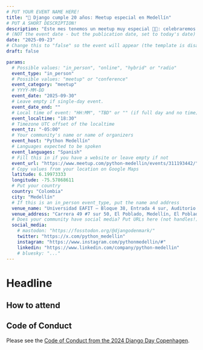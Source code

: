 ```yaml
---
# PUT YOUR EVENT NAME HERE!
title: "🎂 Django cumple 20 años: Meetup especial en Medellín"
# PUT A SHORT DESCRIPTION!
description: "Este mes tenemos un meetup muy especial 🎂🎉: celebraremos los 20 años de Django, uno de los frameworks más influyentes del ecosistema Python. 🚀"
# (NOT the event date - but the publication date, set to today's date)
date: "2025-09-23"
# Change this to "false" so the event will appear (the template is disabled)
draft: false

params:
  # Possible values: "in_person", "online", "hybrid" or "radio"
  event_type: "in_person"
  # Possible values: "meetup" or "conference"
  event_category: "meetup"
  # YYYY-MM-DD
  event_date: "2025-09-30"
  # Leave empty if single-day event.
  event_date_end: ""
  # Local time of event: "HH:MM", "TBD" or "" (if full day and no time)
  event_localtime: "18:30"
  # Timezone UTC offset of the localtime
  event_tz: "-05:00"
  # Your community's name or name of organizers
  event_host: "Python Medellín"
  # Languages expected to be spoken
  event_languages: "Spanish"
  # Fill this in if you have a website or leave empty if not
  event_url: "https://www.meetup.com/python-medellin/events/311193442/"
  # Copy values from your location on Google Maps
  latitude: 6.19973333 
  longitude: -75.57868611
  # Put your country
  country: "Colombia"
  city: "Medellín"
  # If this is an in_person event_type, put the name and address
  venue_name: "Universidad EAFIT – Bloque 38, Entrada 4 sur, Auditorio 101"
  venue_address: "Carrera 49 #7 sur 50, El Poblado, Medellín, El Poblado, Medellín, Antioquia"
  # Does your community have social media? Put URLs here (not handles!)
  social_media:
    # mastodon: "https://fosstodon.org/@djangodenmark/"
    twitter: "https://x.com/python_medellin"
    instagram: "https://www.instagram.com/pythonmedellin/#"
    linkedin: "https://www.linkedin.com/company/python-medellin"
    # bluesky: "..."
---
```


<!-- Name of the event -->
# Headline

<!-- Event description goes here -->

## How to attend

<!-- Put a link to your signup form and instructions on how to attend -->

## Code of Conduct

<!-- Replace with other CoC if needed -->

Please see the [Code of Conduct from the 2024 Django Day Copenhagen](https://2024.djangoday.dk/conduct/).
